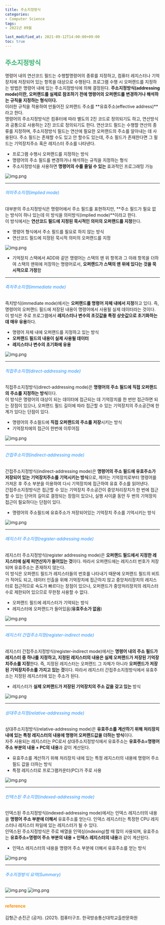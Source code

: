```yaml
---
title: 주소지정방식
categories:
- Computer Science
tags: 
- 2021년 09월

last_modified_at: 2021-09-12T14:00:00+09:00
toc: true
---
```


## <span style="color:MediumSeaGreen">주소지정방식</span>
명령어 내의 연산코드 필드는 수행할명령어의 종류를 지정하고, 컴퓨터 레지스터나 기억장치에 저장되어 있는 항목을 대상으로 수행된다. 프로그램 수행 시 오퍼랜드를 지정하는 방법은 명령어 내에 있는 주소지정방식에 의해 결정된다. **주소지정방식(addressing mode)이란, 오퍼랜드를 실제로 참조하기 전에 명령어의 오퍼랜드를 변경하거나 해석하는 규칙을 지정하는 형식이다.**  
이러한 규칙을 적용하여 만들어진 오퍼랜드 주소를 **유효주소(effective address)**라고 한다.  
명령어의 주소지정방식은 컴퓨터에 따라 별도의 2진 코드로 정의되기도 하고, 연산방식과 공통으로 사용하는 2진 코드로 정의되기도 한다. 연산코드 필드는 수행할 연산의 종류를 지정하며, 주소지정방식 필드는 연산에 필요한 오퍼랜드의 주소를 알아내는 데 사용된다. 주소 필드는 존재할 수도 있고 안 할수도 있는데, 주소 필드가 존재한다면 그 필드는 기억장치주소 혹은 레지스터 주소를 나타낸다.
- 프로그램 수행시 오퍼랜드를 지정하는 방식
- 명령어의 주소 필드를 변경하거나 해석하는 규칙을 지정하는 형식
- 주소지정방식을 사용하면 **명령어의 수를 줄일 수 있는** 효과적인 프로그래밍 가능

![img.png](/assets/images/computer-structure/addressingMode.png)

***

###### <span style="color:DodgerBlue">의미주소지정(implied mode)</span>
대부분의 주소지정방식은 명령어에서 주소 필드를 표현하지만, **주소 필드가 필요 없는 방식이 하나 있는데 이 방식을 의미방식(implied mode)**이라고 한다.  
이 방식에서는 **연산코드 필드에 지정된 묵시적인 의미의 오퍼랜드를 지정**한다.
- 명령어 형식에서 주소 필드를 필요로 하지 않는 방식
- 연산코드 필드에 지정된 묵시적 의미의 오퍼랜드를 지정

![img.png](/assets/images/computer-structure/impliedMode.png)
- 기억장치 스택에서 ADD와 같은 명령어는 스택의 맨 위 항목과 그 아래 항목을 더하여 스택의 맨위에 저장하는 명령어로서, **오퍼랜드가 스택의 맨 위에 있다는 것을 묵시적으로 가정**함

***
###### <span style="color:DodgerBlue">즉치주소지정(immediate mode)</span>
즉치방식(immediate mode)에서는 **오퍼랜드를 명령어 자체 내에서 지정**하고 있다. 즉, 명령어의 오퍼랜드 필드에 저장된 내용이 명령어에서 사용될 실제 데이터라는 것이다.  
이 방식은 주로 프로그램에서 **레지스터나 변수의 초깃값을 특정 상숫값으로 초기화하는데 매우 유용**하다.
- 명령어 자체 내에 오퍼랜드를 지정하고 있는 방식
- **오퍼랜드 필드의 내용이 실제 사용될 데이터**
- **레지스터나 변수의 초기화에 유용**

![img.png](/assets/images/computer-structure/immediateMode.png)

***

###### <span style="color:DodgerBlue">직접주소지정(direct-addressing mode)</span>
직접주소지정방식(direct-addressing mode)은 **명령어의 주소 필드에 직접 오퍼랜드의 주소를 지정하는 방식**이다.  
이 방식은 명령어의 대상이 되는 데이터에 접근되는 데 기억장치를 한 번만 접근하면 되는 장점이 있으나, 오퍼랜드 필드 길이에 따라 접근할 수 있는 기억장치의 주소공간에 한계가 있다는 단점이 있다.
- 명령어의 주소필드에 **직접 오퍼랜드의 주소를 저장**시키는 방식
- 기억장치에의 접근이 한번에 이루어짐

![img.png](/assets/images/computer-structure/directAddressingMode.png)

***

###### <span style="color:DodgerBlue">간접주소지정(indirect-addressing mode)</span>
간접주소지정방식(indirect-addressing mode)은 **명령어의 주소 필드에 유효주소가 저장되어 있는 기억장치주소를 기억시키는 방식**으로, 제어는 기억장치로부터 명령어를 가져온 후 주소 부분을 이용하여 다시 기억장치에 접근하여 유효 주소를 읽어낸다.  
간접주소지정방식은 접근할 수 있는 기억장치 주소공간이 중앙처리장치가 한 번에 접근할 수 있는 단어의 길이로 결정되는 장점이 있으나, 실행 사이클 동안 두 번의 기억장치 접근이 필요하다는 단점이 있다.
- 명령어의 주소필드에 유효주소가 저장되어있는 기억장치 주소를 기억시키는 방식

![img.png](/assets/images/computer-structure/indirectAddressingMode.png)

***

###### <span style="color:DodgerBlue">레지스터 주소지정(register-addressing mode)</span>
레지스터 주소지정방식(register addressing mode)은 **오퍼랜드 필드에서 지정한 레지스터에 실제 피연산자가 들어있는 것**이다. 따라서 오퍼랜드에는 레지스터 번호가 저장되며 유효주소는 존재하지 않는다.  
이 방식은 오퍼랜드 필드가 레지스터들의 번호를 나타내기 때문에 오퍼랜드 필드의 비트가 적어도 되고, 데이터 인출을 위해 기억장치에 접근하지 않고 중앙처리장치의 레지스터로 접근하므로 속도가 빠르다는 장점이 있으나, 오퍼랜드가 중앙처리장치의 레지스터 수로 제한되어 있으므로 무한정 사용할 수 없다.
- 오퍼랜드 필드에 레지스터가 기억되는 방식
- 레지스터에 오퍼랜드가 들어있음(**유효주소가 없음**)

![img.png](/assets/images/computer-structure/registerMode.png)

***

###### <span style="color:DodgerBlue">레지스터 간접주소지정(register-indirect mode)</span>
레지스터 간접주소지정방식(register-indirect mode)에서는 **명령어 내의 주소 필드가 레지스터 중 하나를 지정하고, 지정된 레지스터의 내용은 실제 오퍼랜드가 저장된 기억장치주소를 지정**한다. 즉, 지정된 레지스터는 오퍼랜드 그 자체가 아니라 **오퍼랜드가 저장된 기억장치주소를 가지고 있는 것**이다. 따라서 레지스터 간접주소지정방식에서 유효주소는 지정된 레지스터에 있는 주소가 된다.
- 레지스터가 **실제 오퍼랜드가 저장된 기억장치의 주소 값을 갖고 있는** 방식

![img.png](/assets/images/computer-structure/registerIndirectMode.png)

***

###### <span style="color:DodgerBlue">상대주소지정(relative-addressing mode)</span>
상대주소지정방식(relative-addressing mode)은 **유효주소를 계산하기 위해 처리장치 내에 있는 특정 레지스터의 내용에 명령어 오퍼랜드값을 더하는 방식**이다.  
자주 사용되는 레지스터는 PC로서 상대주소지정방식에서 유효주소는 **유효주소=명령어 주소 부분의 내용 + PC의 내용**과 같이 계산된다.  
- 유효주소를 계산하기 위해 처리장치 내에 있는 특정 레지스터의 내용에 명령어 주소필드 값을 더하는 방식
- 특정 레지스터로 프로그램카운터(PC)가 주로 사용

![img.png](/assets/images/computer-structure/relativeAddressingMode.png)

***

###### <span style="color:DodgerBlue">인덱스된 주소지정(indexed-addressing mode)</span>
인덱스된 주소지정방식(indexed-addressing mode)에서는 인덱스 레지스터의 내용을 **명령어 주소 부분에 더해서** 유효주소를 얻는다. 인덱스 레지스터는 특정한 CPU 레지스터나 레지스터 파일에 있는 레지스터가 될 수 있다.  
인덱스된 주소지정방식은 주로 배열을 인덱싱(indexing)할 때 많이 사용되며, 유효주소는 **유효주소=명령어 주소 부분의 내용 + 인덱스 레지스터의 내용**과 같이 계산된다.
- 인덱스 레지스터의 내용을 명령어 주소 부분에 더해서 유효주소를 얻는 방식

![img.png](/assets/images/computer-structure/indexedAddressingMode.png)

*** 

###### <span style="color:DodgerBlue">주소지정방식 요약(Summary)</span>

![img.png](/assets/images/computer-structure/Summary1.png)
![img.png](/assets/images/computer-structure/Summary2.png)

***
#### <span style="color:DarkOrange">reference</span>
김형근·손진곤 (공저). (2021). 컴퓨터구조. 한국방송통신대학교출판문화원
